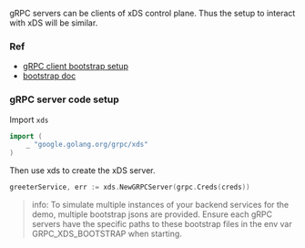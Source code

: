 gRPC servers can be clients of xDS control plane.  Thus the setup to interact with xDS will be similar.

### Ref
- [gRPC client bootstrap setup](/cmd/greet/grpcclient/README.md)  
- [bootstrap doc](https://grpc.github.io/grpc/cpp/md_doc_grpc_xds_bootstrap_format.html)

### gRPC server code setup
Import `xds`
  
```go
import (
    _ "google.golang.org/grpc/xds"
)
```
  
Then use xds to create the xDS server.  
```go
greeterService, err := xds.NewGRPCServer(grpc.Creds(creds))
```   

> info: To simulate multiple instances of your backend services for the demo, multiple bootstrap jsons are provided.  Ensure each gRPC servers have the specific paths to these bootstrap files in the env var GRPC_XDS_BOOTSTRAP when starting.
>
